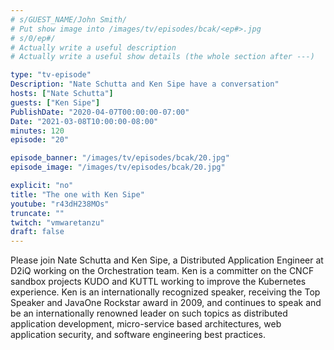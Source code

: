 ```yaml
---
# s/GUEST_NAME/John Smith/
# Put show image into /images/tv/episodes/bcak/<ep#>.jpg
# s/0/ep#/
# Actually write a useful description
# Actually write a useful show details (the whole section after ---)

type: "tv-episode"
Description: "Nate Schutta and Ken Sipe have a conversation"
hosts: ["Nate Schutta"]
guests: ["Ken Sipe"]
PublishDate: "2020-04-07T00:00:00-07:00"
Date: "2021-03-08T10:00:00-08:00"
minutes: 120
episode: "20"

episode_banner: "/images/tv/episodes/bcak/20.jpg"
episode_image: "/images/tv/episodes/bcak/20.jpg"

explicit: "no"
title: "The one with Ken Sipe"
youtube: "r43dH238MOs"
truncate: ""
twitch: "vmwaretanzu"
draft: false
---
```


Please join Nate Schutta and Ken Sipe, a Distributed Application Engineer at D2iQ working on the Orchestration team. Ken is a committer on the CNCF sandbox projects KUDO and KUTTL working to improve the Kubernetes experience. Ken is an internationally recognized speaker, receiving the Top Speaker and JavaOne Rockstar award in 2009, and continues to speak and be an internationally renowned leader on such topics as distributed application development, micro-service based architectures, web application security, and software engineering best practices.
